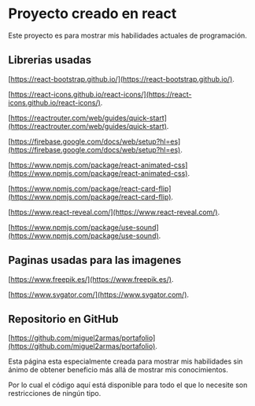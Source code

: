 # Proyecto creado en react

Este proyecto es para mostrar mis habilidades actuales de programación.

## Librerias usadas

[https://react-bootstrap.github.io/](https://react-bootstrap.github.io/).

[https://react-icons.github.io/react-icons/](https://react-icons.github.io/react-icons/).

[https://reactrouter.com/web/guides/quick-start](https://reactrouter.com/web/guides/quick-start).

[https://firebase.google.com/docs/web/setup?hl=es](https://firebase.google.com/docs/web/setup?hl=es).

[https://www.npmjs.com/package/react-animated-css](https://www.npmjs.com/package/react-animated-css).

[https://www.npmjs.com/package/react-card-flip](https://www.npmjs.com/package/react-card-flip).

[https://www.react-reveal.com/](https://www.react-reveal.com/).

[https://www.npmjs.com/package/use-sound](https://www.npmjs.com/package/use-sound).

## Paginas usadas para las imagenes

[https://www.freepik.es/](https://www.freepik.es/).

[https://www.svgator.com/](https://www.svgator.com/).

## Repositorio en GitHub

[https://github.com/miguel2armas/portafolio](https://github.com/miguel2armas/portafolio).

Esta página esta especialmente creada para mostrar mis habilidades sin ánimo de obtener beneficio más allá de mostrar mis conocimientos.

Por lo cual el código aquí está disponible para todo el que lo necesite son restricciones de ningún tipo.